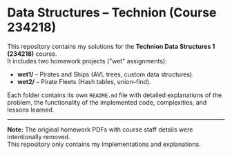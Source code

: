 # Data Structures – Technion (Course 234218)

This repository contains my solutions for the **Technion Data Structures 1 (234218)** course.  
It includes two homework projects ("wet" assignments):

- **wet1/** – Pirates and Ships (AVL trees, custom data structures).  
- **wet2/** – Pirate Fleets (Hash tables, union–find).  

Each folder contains its own `README.md` file with detailed explanations of the problem, 
the functionality of the implemented code, complexities, and lessons learned.

---

**Note:** The original homework PDFs with course staff details were intentionally removed.  
This repository only contains my implementations and explanations.
